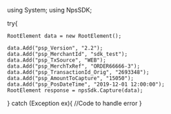 using System;
using NpsSDK;

try{

    RootElement data = new RootElement();

    data.Add("psp_Version", "2.2");
    data.Add("psp_MerchantId", "sdk_test");
    data.Add("psp_TxSource", "WEB");
    data.Add("psp_MerchTxRef", "ORDER66666-3");
    data.Add("psp_TransactionId_Orig", "2693348");
    data.Add("psp_AmountToCapture", "15050");
    data.Add("psp_PosDateTime", "2019-12-01 12:00:00");
    RootElement response = npsSdk.Capture(data);

}
catch (Exception ex){
    //Code to handle error
}

